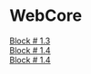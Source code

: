 # WebCore
<a href ="https://stizel.github.io/WebCore/index.html">Block # 1.3 </a> 
<br>
<a href ="https://stizel.github.io/WebCore/sidemenu.html">Block # 1.4 </a>
<br>
<a href ="https://stizel.github.io/WebCore/slider.html">Block # 1.4 </a>
